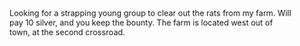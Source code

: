 Looking for a strapping young group to clear out the rats from my farm. Will pay 10 silver, and you keep the bounty. The farm is located west out of town, at the second crossroad.